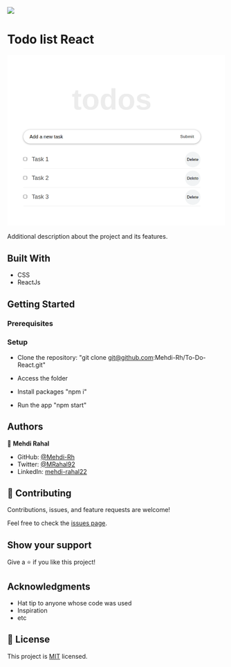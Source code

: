![](https://img.shields.io/badge/Microverse-blueviolet)

# Todo list React

![screenshot](./public/todo-react.png)

Additional description about the project and its features.

## Built With

- CSS
- ReactJs

## Getting Started


### Prerequisites

### Setup

- Clone the repository: 
  "git clone git@github.com:Mehdi-Rh/To-Do-React.git"

- Access the folder
- Install packages
  "npm i"
- Run the app 
  "npm start"

## Authors

👤 **Mehdi Rahal**

- GitHub: [@Mehdi-Rh](https://github.com/Mehdi-Rh)
- Twitter: [@MRahal92](https://twitter.com/MRahal92)
- LinkedIn: [mehdi-rahal22](https://www.linkedin.com/in/mehdi-rahal22/)


## 🤝 Contributing

Contributions, issues, and feature requests are welcome!

Feel free to check the [issues page](https://github.com/Mehdi-Rh/Math-Magicians/issues).

## Show your support

Give a ⭐️ if you like this project!

## Acknowledgments

- Hat tip to anyone whose code was used
- Inspiration
- etc

## 📝 License

This project is [MIT](./MIT.md) licensed.